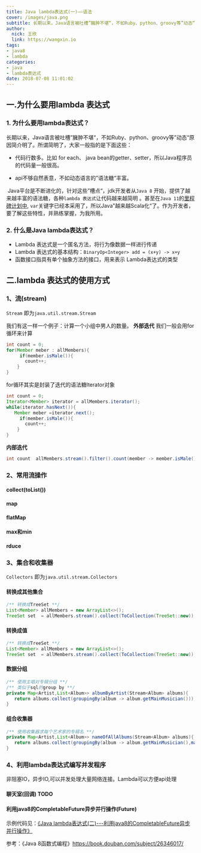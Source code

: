 ```yaml
---
title: Java lambda表达式(一)——语法
cover: /images/java.png
subtitle: 长期以来，Java语言被吐槽”臃肿不堪“，不如Ruby、python、groovy等”动态“原因简介明了。所谓简明了，大家一般指的是下面这些,代码行数多。jdk开发者从Java 8 开始，提供了越来越丰富的语法糖，各种lambda 表达式让代码越来越简明。比如 for each、 java bean的getter、setter，所以Java程序员的代码量一般很高。Lambda 表达式是一个匿名方法，将行为像数据一样进行传递
author: 
  nick: 王欣
  link: https://wangxin.io
tags:
- java8
- lambda
categories: 
- java
- lambda表达式 
date: 2018-07-08 11:01:02
---
```

##  一.为什么要用lambda 表达式

###  1. 为什么要用lambda表达式？
​         长期以来，Java语言被吐槽”臃肿不堪“，不如Ruby、python、groovy等”动态“原因简介明了。所谓简明了，大家一般指的是下面这些：

 * 代码行数多。比如 for each、 java bean的getter、setter，所以Java程序员的代码量一般很高。

 * api不够自然表意，不如动态语言的”语法糖“丰富。

​         Java平台是不断进化的，针对这些”槽点“，jdk开发者从`Java 8` 开始，提供了越来越丰富的语法糖，各种`lambda 表达式`让代码越来越简明 。甚至在`Java 11`的[里程碑计划中](http://openjdk.java.net/projects/jdk/11/), `var`关键字已经本采用了，所以Java”越来越Scala化“了。作为开发者，要了解这些特性，并熟练掌握，为我所用。  

### 2. 什么是Java lambda表达式？   
 *  Lambda 表达式是一个匿名方法，将行为像数据一样进行传递
 *  Lambda 表达式的基本结构：`BinaryOp<Integer> add = (x+y) -> x+y` 
 *  函数接口指具有单个抽象方法的接口，用来表示 Lambda表达式的类型

##  二.lambda 表达式的使用方式

### 1、流(stream)
`Stream` 即为`java.util.stream.Stream`

我们有这一样一个例子：计算一个小组中男人的数量。
**外部迭代**
我们一般会用for循环来计算

```java
int count = 0;
for(Member meber : allMembers){
     if(member.isMale()){
       count++; 
    }
} 
```
for循环其实是封装了迭代的语法糖Iterator对象

```java
int count = 0;
Iterator<Member> iterator = allMembers.iterator(); 
while(iterator.hasNext()){
   Member meber =iterator.next();
     if(member.isMale()){
       count++; 
    }
} 
```
**内部迭代**

```java
int count  allMembers.stream().filter().count(member -> member.isMale());
```
### 2、常用流操作
#### collect(toList())
#### map
#### flatMap
#### max和min
#### rduce

### 3、集合和收集器
`Collectors` 即为`java.util.stream.Collectors`
#### 转换成其他集合
```java
/** 转换成TreeSet **/
List<Member> allMembers = new ArrayList<>();
TreeSet set  = allMembers.stream().collect(ToCollection(TreeSet::new));
```
#### 转换成值
```java
/** 转换成TreeSet **/
List<Member> allMembers = new ArrayList<>();
TreeSet set  = allMembers.stream().collect(ToCollection(TreeSet::new));
```
#### 数据分组
```java
/** 使用主唱对专辑分组 **/
/** 类似于sql的group by **/
private Map<Artist,List<Album>> albumByArtist(Stream<Album> albums){
   return albums.collect(groupingBy(album -> album.getMainMusician()));
}
```
#### 组合收集器
```java
/** 使用收集器求每个艺术家的专辑名 **/
private Map<Artist,List<Album>> nameOfAllAlbums(Stream<Album> albums){
   return albums.collect(groupingBy(album -> album.getMainMusician(),mapping(Album::getName,toList())));
}
```

### 4、利用lambda表达式编写并发程序
非阻塞IO，异步IO,可以并发处理大量网络连接。Lambda可以方便api处理

#### 聊天室(回调) TODO

#### 利用java8的CompletableFuture异步并行操作(Future)
示例代码见：[《Java lambda表达式(二)---利用java8的CompletableFuture异步并行操作》](https://wangxin.io/2018/08/08/java/parallel_operation_by_completable_future/)


参考：《Java 8函数式编程》https://book.douban.com/subject/26346017/
